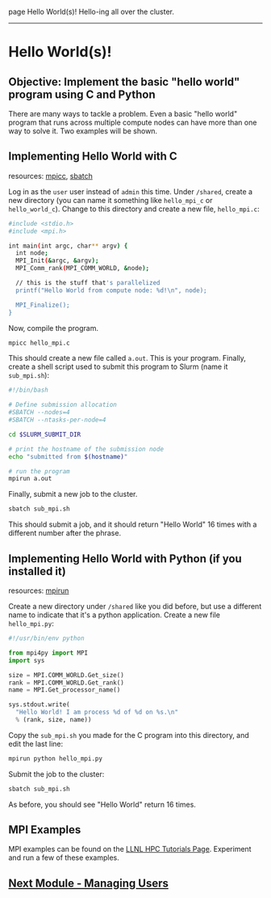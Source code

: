 page
Hello World(s)!
Hello-ing all over the cluster.

---

# Hello World(s)!

## Objective: Implement the basic "hello world" program using C and Python

There are many ways to tackle a problem. Even a basic "hello world" program that runs across multiple compute nodes can have more than one way to solve it. Two examples will be shown.

## Implementing Hello World with C

<span class="small">resources:
[mpicc](https://www.open-mpi.org/doc/v4.0/man1/mpicc.1.php),
[sbatch](https://slurm.schedmd.com/sbatch.html)
</span>

Log in as the `user` user instead of `admin` this time. Under `/shared`, create a new directory (you can name it something like `hello_mpi_c` or `hello_world_c`). Change to this directory and create a new file, `hello_mpi.c`:

```bash
#include <stdio.h>
#include <mpi.h>

int main(int argc, char** argv) {
  int node;
  MPI_Init(&argc, &argv);
  MPI_Comm_rank(MPI_COMM_WORLD, &node);

  // this is the stuff that's parallelized
  printf("Hello World from compute node: %d!\n", node);

  MPI_Finalize();
}
```

Now, compile the program.

```bash
mpicc hello_mpi.c
```

This should create a new file called `a.out`. This is your program. Finally, create a shell script used to submit this program to Slurm (name it `sub_mpi.sh`):

```bash
#!/bin/bash

# Define submission allocation
#SBATCH --nodes=4
#SBATCH --ntasks-per-node=4

cd $SLURM_SUBMIT_DIR

# print the hostname of the submission node
echo "submitted from $(hostname)"

# run the program
mpirun a.out
```

Finally, submit a new job to the cluster.

```bash
sbatch sub_mpi.sh
```

This should submit a job, and it should return "Hello World" 16 times with a different number after the phrase.

## Implementing Hello World with Python (if you installed it)

<span class="small">resources:
[mpirun](https://www.open-mpi.org/doc/current/man1/mpirun.1.php)
</span>

Create a new directory under `/shared` like you did before, but use a different name to indicate that it's a python application. Create a new file `hello_mpi.py`:

```python
#!/usr/bin/env python

from mpi4py import MPI
import sys

size = MPI.COMM_WORLD.Get_size()
rank = MPI.COMM_WORLD.Get_rank()
name = MPI.Get_processor_name()

sys.stdout.write(
  "Hello World! I am process %d of %d on %s.\n"
  % (rank, size, name))
```

Copy the `sub_mpi.sh` you made for the C program into this directory, and edit the last line:

```bash
mpirun python hello_mpi.py
```

Submit the job to the cluster:

```bash
sbatch sub_mpi.sh
```

As before, you should see "Hello World" return 16 times.

## MPI Examples

MPI examples can be found on the [LLNL HPC Tutorials Page](https://hpc-tutorials.llnl.gov/mpi/exercise_1/). Experiment and run a few of these examples.

## [Next Module - Managing Users](users)

